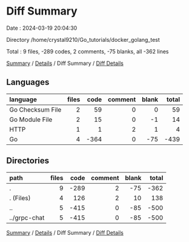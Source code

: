 # Diff Summary

Date : 2024-03-19 20:04:30

Directory /home/crystal9210/Go_tutorials/docker_golang_test

Total : 9 files,  -289 codes, 2 comments, -75 blanks, all -362 lines

[Summary](results.md) / [Details](details.md) / Diff Summary / [Diff Details](diff-details.md)

## Languages
| language | files | code | comment | blank | total |
| :--- | ---: | ---: | ---: | ---: | ---: |
| Go Checksum File | 2 | 59 | 0 | 0 | 59 |
| Go Module File | 2 | 15 | 0 | -1 | 14 |
| HTTP | 1 | 1 | 2 | 1 | 4 |
| Go | 4 | -364 | 0 | -75 | -439 |

## Directories
| path | files | code | comment | blank | total |
| :--- | ---: | ---: | ---: | ---: | ---: |
| . | 9 | -289 | 2 | -75 | -362 |
| . (Files) | 4 | 126 | 2 | 10 | 138 |
| .. | 5 | -415 | 0 | -85 | -500 |
| ../grpc-chat | 5 | -415 | 0 | -85 | -500 |

[Summary](results.md) / [Details](details.md) / Diff Summary / [Diff Details](diff-details.md)
